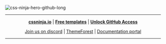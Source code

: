 ![css-ninja-hero-github-long](https://user-images.githubusercontent.com/86636408/134811379-04e53dff-f7b7-45ca-a3f0-ba24fa39c7ba.png)

  
---

<p align="center">
  <a href="https://cssninja.io" title="Our official website"><strong>cssninja.io</strong></a> |
  <a href="https://cssninja.io/product?pricing=free" title="We offer most of our premium templates with a Lite version"><strong>Free templates</strong></a> |
  <a href="https://cssninja.io/faq/github-access" title="Access to your purchased templates on github by unlocking them on our website"><strong>Unlock GitHub Access</strong></a>
</p>
<p align="center">
  <a href="http://go.cssninja.io/discord" title="Be part of our community, get latest news about what we are doing, come and meet us !">Join us on discord</a> |
  <a href="https://themeforest.net/user/cssninjastudio/portfolio" title="Discover our envato profile">ThemeForest</a> |
  <a href="https://docs.cssninja.io" title="Find latest documentation available for all our templates">Documentation portal</a>
</p>

---
